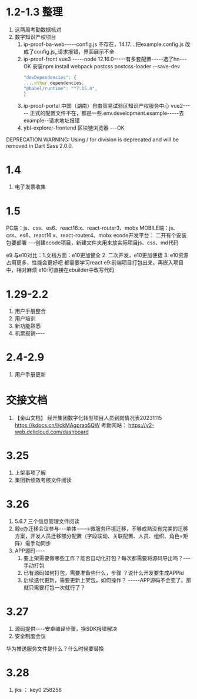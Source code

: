 # 1.2-1.3 整理
1. 这两周考勤数据核对
2. 数字知识产权项目  
	1. ip-proof-ba-web-----config.js 不存在，14.17....把example.config.js 改成了config.js,,请求报错，界面展示不全
	2. ip-proof-front   vue3 -----node 12.16.0-----有多套配置-----选了hn---OK
		安装npm install webpack  postcss postcss-loader --save-dev
		```javascript
		"devDependencies": {
		....other dependencies,
		"@babel/runtime": "^7.15.4",
		}
		```
	3. ip-proof-portal 中国（湖南）自由贸易试验区知识产权服务中心    vue2----- 正式的配置文件不在，都是一些.env.development.example-----去example--请求地址报错
	4. ybl-explorer-frontend 区块链浏览器 ---OK

DEPRECATION WARNING: Using / for division is deprecated and will be removed in Dart Sass 2.0.0.

# 1.4
1. 电子发票收集  


# 1.5

PC端：js、css、es6、react16.x、react-router3、mobx
MOBILE端：js、css、es6、react16.x、react-router4、mobx
ecode开发平台：
	二开有个安装包要部署
	---创建ecode项目，新建文件夹用来放实际项目js、css、md代码


e9 与e10对比：1.文档方面：e10更加健全  2. 二次开发，e10更加便捷  3. e10资源占用更多，性能会更好吧
都需要学习react
e9:前端项目打包出来，再嵌入项目中，相对麻烦
e10:可直接在ebuilder中改写代码



# 1.29-2.2
1. 用户手册整合
2. 用户培训
3. 新功能熟悉
4. 机票报销----

# 2.4-2.9
1. 用户手册更新


# 交接文档

1. 【金山文档】 经开集团数字化转型项目人员到岗情况表20231115
https://kdocs.cn/l/ckMAgpraq5QW
考勤网站：
https://v2-web.delicloud.com/dashboard


# 3.25
1. 上架事项了解
2. 集团新绩效考核文件阅读

# 3.26
1. 5.6.7 三个信息管理文件阅读
2. 鲸e办迁移会议参与---单体--->微服务环境迁移，不够成熟没有完美的迁移方案，开发人员迁移部分配置（字段联动、关联配置、人员、组织、角色=矩阵）需手动同步
3. APP源码----
	1. 要上架需要做哪些工作？能否自动化打包？每次都需要将源码导出吗？---手动打包
	2. 已有源码如何打包，需要准备些什么，步骤 ？说什么开发要生成APPId
	3. 后续迭代更新，需要更新上架包，如何操作？ -----APP源码不会变了。那就只需要打包一次就行了？

# 3.27
1. 源码提供----安卓编译步骤，换SDK报错解决
2. 安全制度会议

华为推送服务文件是什么？什么时候要替换


# 3.28
1. jks ： key0 258258